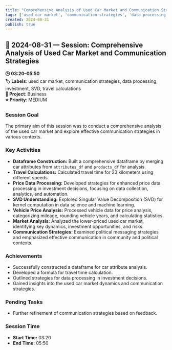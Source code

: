 ```yaml
---
title: "Comprehensive Analysis of Used Car Market and Communication Strategies"
tags: ['used car market', 'communication strategies', 'data processing', 'investment', 'SVD', 'travel calculations']
created: 2024-08-31
publish: true
---
```


## 📅 2024-08-31 — Session: Comprehensive Analysis of Used Car Market and Communication Strategies

**🕒 03:20–05:50**  
**🏷️ Labels**: used car market, communication strategies, data processing, investment, SVD, travel calculations  
**📂 Project**: Business  
**⭐ Priority**: MEDIUM  


### Session Goal
The primary aim of this session was to conduct a comprehensive analysis of the used car market and explore effective communication strategies in various contexts.

### Key Activities
- **Dataframe Construction:** Built a comprehensive dataframe by merging car attributes from `attributes_df` and `products_df` for analysis.
- **Travel Calculations:** Calculated travel time for 23 kilometers using different speeds.
- **Price Data Processing:** Developed strategies for enhanced price data processing in investment decisions, focusing on data collection, analytics, and automation.
- **SVD Understanding:** Explored Singular Value Decomposition (SVD) for kernel computation in data science and machine learning.
- **Vehicle Price Analysis:** Processed vehicle data for price analysis, categorizing mileage, rounding vehicle years, and calculating statistics.
- **Market Analysis:** Analyzed the lower-priced used car market, identifying key dynamics, investment opportunities, and risks.
- **Communication Strategies:** Examined political messaging strategies and emphasized effective communication in community and political contexts.

### Achievements
- Successfully constructed a dataframe for car attribute analysis.
- Developed a formula for travel time calculation.
- Outlined strategies for data processing in investment decisions.
- Gained insights into the used car market dynamics and communication strategies.

### Pending Tasks
- Further refinement of communication strategies based on feedback.

### Session Time
- **Start Time:** 03:20
- **End Time:** 05:50
